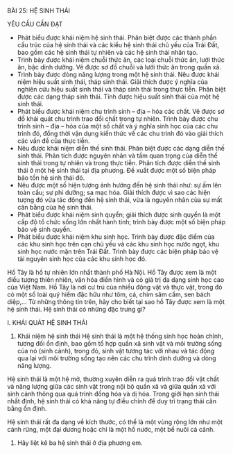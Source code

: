 BÀI 25: HỆ SINH THÁI

YÊU CẦU CẦN ĐẠT

- Phát biểu được khái niệm hệ sinh thái. Phân biệt được các thành phần cấu trúc của hệ sinh thái và các kiểu hệ sinh thái chủ yếu của Trái Đất, bao gồm các hệ sinh thái tự nhiên và các hệ sinh thái nhân tạo.
- Trình bày được khái niệm chuỗi thức ăn, các loại chuỗi thức ăn, lưới thức ăn, bậc dinh dưỡng. Vẽ được sơ đồ chuỗi và lưới thức ăn trong quần xã.
- Trình bày được dòng năng lượng trong một hệ sinh thái. Nêu được khái niệm hiệu suất sinh thái, tháp sinh thái. Giải thích được ý nghĩa của nghiên cứu hiệu suất sinh thái và tháp sinh thái trong thực tiễn. Phân biệt được các dạng tháp sinh thái. Tính được hiệu suất sinh thái của một hệ sinh thái.
- Phát biểu được khái niệm chu trình sinh – địa – hóa các chất. Vẽ được sơ đồ khái quát chu trình trao đổi chất trong tự nhiên. Trình bày được chu trình sinh – địa – hóa của một số chất và ý nghĩa sinh học của các chu trình đó, đồng thời vận dụng kiến thức về các chu trình đó vào giải thích các vấn đề của thực tiễn.
- Nêu được khái niệm diễn thế sinh thái. Phân biệt được các dạng diễn thế sinh thái. Phân tích được nguyên nhân và tầm quan trọng của diễn thế sinh thái trong tự nhiên và trong thực tiễn. Phân tích được diễn thế sinh thái ở một hệ sinh thái tại địa phương. Đề xuất được một số biện pháp bảo tồn hệ sinh thái đó.
- Nêu được một số hiện tượng ảnh hưởng đến hệ sinh thái như: sự ấm lên toàn cầu; sự phì dưỡng; sa mạc hóa. Giải thích được vì sao các hiện tượng đó vừa tác động đến hệ sinh thái, vừa là nguyên nhân của sự mất cân bằng của hệ sinh thái.
- Phát biểu được khái niệm sinh quyển; giải thích được sinh quyển là một cấp độ tổ chức sống lớn nhất hành tinh; trình bày được một số biện pháp bảo vệ sinh quyển.
- Phát biểu được khái niệm khu sinh học. Trình bày được đặc điểm của các khu sinh học trên cạn chủ yếu và các khu sinh học nước ngọt, khu sinh học nước mặn trên Trái Đất. Trình bày được các biện pháp bảo vệ tài nguyên sinh học của các khu sinh học đó.

Hồ Tây là hồ tự nhiên lớn nhất thành phố Hà Nội. Hồ Tây được xem là một điểu tượng thiên nhiên, văn hóa điển hình và có giá trị đa dạng sinh học cao của Việt Nam. Hồ Tây là nơi cư trú của nhiều động vật và thực vật, trong đó có một số loài quý hiếm đặc hữu như tôm, cá, chim sâm cầm, sen bách diệp,... Từ những thông tin trên, hãy cho biết tại sao hồ Tây được xem là một hệ sinh thái. Hệ sinh thái có những đặc trưng gì?

I. KHÁI QUÁT HỆ SINH THÁI
1. Khái niệm hệ sinh thái
Hệ sinh thái là một hệ thống sinh học hoàn chỉnh, tương đối ổn định, bao gồm tổ hợp quần xã sinh vật và môi trường sống của nó (sinh cảnh), trong đó, sinh vật tương tác với nhau và tác động qua lại với môi trường sống tạo nên các chu trình dinh dưỡng và dòng năng lượng.

Hệ sinh thái là một hệ mở, thường xuyên diễn ra quá trình trao đổi vật chất và năng lượng giữa các sinh vật trong nội bộ quần xã và giữa quần xã với sinh cảnh thông qua quá trình đồng hóa và dị hóa. Trong giới hạn sinh thái nhất định, hệ sinh thái có khả năng tự điều chỉnh để duy trì trạng thái cân bằng ổn định.

Hệ sinh thái rất đa dạng về kích thước, có thể là một vùng rộng lớn như một cánh rừng, một đại dương hoặc chỉ là một hồ nước, một bể nuôi cá cảnh.

1. Hãy liệt kê ba hệ sinh thái ở địa phương em.